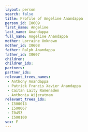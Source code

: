 ```yaml
---
layout: person
search: false
title: Profile of Angeline Anandappa
person_id: I0609
first_name: Angeline
last_name: Anandappa
full_name: Angeline Anandappa
mother: Lorraine Unknown
mother_id: I0608
father: Ralph Anandappa
father_id: I0607
children:
children_ids:
partners:
partner_ids:
relevant_trees_names:
 - Anthony Anandappa
 - Patrick Francis Xavier Anandappa
 - Caitan Laity Ramenaden
 - Anthonia Wijeratnam
relevant_trees_ids:
 - I500013
 - I500067
 - I0453
 - I500100
sex: F
---
```


